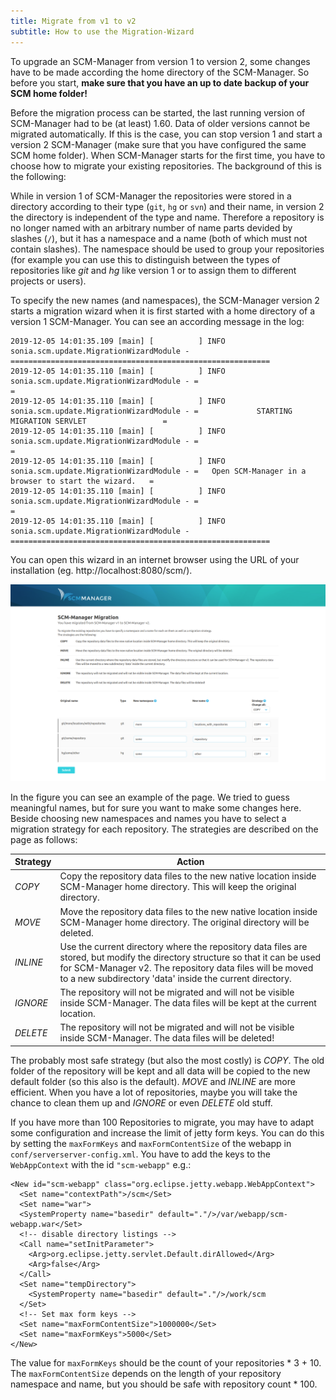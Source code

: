 ```yaml
---
title: Migrate from v1 to v2
subtitle: How to use the Migration-Wizard
---
```


To upgrade an SCM-Manager from version 1 to version 2, some changes have to be made according the home directory of the SCM-Manager. So before you start, **make sure that you have an up to date backup of your SCM home folder!**

Before the migration process can be started, the last running version of SCM-Manager had to be (at least) 1.60. Data of older versions cannot be migrated automatically. If this is the case, you can stop version 1 and start a version 2 SCM-Manager (make sure that you have configured the same SCM home folder). When SCM-Manager starts for the first time, you have to choose how to migrate your existing repositories. The background of this is the following:

While in version 1 of SCM-Manager the repositories were stored in a directory according to their type (`git`, `hg` or `svn`) and their name, in version 2 the directory is independent of the type and name. Therefore a repository is no longer named with an arbitrary number of name parts devided by slashes (`/`), but it has a namespace and a name (both of which must not contain slashes). The namespace should be used to group your repositories (for example you can use this to distinguish between the types of repositories like *git* and *hg* like version 1 or to assign them to different projects or users).

To specify the new names (and namespaces), the SCM-Manager version 2 starts a migration wizard when it is first started with a home directory of a version 1 SCM-Manager. You can see an according message in the log:

```
2019-12-05 14:01:35.109 [main] [          ] INFO  sonia.scm.update.MigrationWizardModule - ==========================================================
2019-12-05 14:01:35.110 [main] [          ] INFO  sonia.scm.update.MigrationWizardModule - =                                                        =
2019-12-05 14:01:35.110 [main] [          ] INFO  sonia.scm.update.MigrationWizardModule - =             STARTING MIGRATION SERVLET                 =
2019-12-05 14:01:35.110 [main] [          ] INFO  sonia.scm.update.MigrationWizardModule - =                                                        =
2019-12-05 14:01:35.110 [main] [          ] INFO  sonia.scm.update.MigrationWizardModule - =   Open SCM-Manager in a browser to start the wizard.   =
2019-12-05 14:01:35.110 [main] [          ] INFO  sonia.scm.update.MigrationWizardModule - =                                                        =
2019-12-05 14:01:35.110 [main] [          ] INFO  sonia.scm.update.MigrationWizardModule - ==========================================================
```

You can open this wizard in an internet browser using the URL of your installation (eg. http://localhost:8080/scm/). 

![Migration Wizard](screenshots/migration-wizard.png)

In the figure you can see an example of the page. We tried to guess meaningful names, but for sure you want to make some changes here. Beside choosing new namespaces and names you have to select a migration strategy for each repository. The strategies are described on the page as follows:

|Strategy|Action|
|---|---|
|*COPY*	|Copy the repository data files to the new native location inside SCM-Manager home directory. This will keep the original directory.|
|*MOVE*	|Move the repository data files to the new native location inside SCM-Manager home directory. The original directory will be deleted.|
|*INLINE*	|Use the current directory where the repository data files are stored, but modify the directory structure so that it can be used for SCM-Manager v2. The repository data files will be moved to a new subdirectory 'data' inside the current directory.|
|*IGNORE*	|The repository will not be migrated and will not be visible inside SCM-Manager. The data files will be kept at the current location.|
|*DELETE*	|The repository will not be migrated and will not be visible inside SCM-Manager. The data files will be deleted!|

The probably most safe strategy (but also the most costly) is *COPY*. The old folder of the repository will be kept and all data will be copied to the new default folder (so this also is the default). *MOVE* and *INLINE* are more efficient. When you have a lot of repositories, maybe you will take the chance to clean them up and *IGNORE* or even *DELETE* old stuff.

If you have more than 100 Repositories to migrate, you may have to adapt some configuration and increase the limit of jetty form keys. You can do this by setting the `maxFormKeys` and `maxFormContentSize` of the webapp in `conf/serverserver-config.xml`. You have to add the keys to the `WebAppContext` with the id `"scm-webapp"` e.g.:

```
<New id="scm-webapp" class="org.eclipse.jetty.webapp.WebAppContext">
  <Set name="contextPath">/scm</Set>
  <Set name="war">
  <SystemProperty name="basedir" default="."/>/var/webapp/scm-webapp.war</Set>
  <!-- disable directory listings -->
  <Call name="setInitParameter">
    <Arg>org.eclipse.jetty.servlet.Default.dirAllowed</Arg>
    <Arg>false</Arg>
  </Call>
  <Set name="tempDirectory">
    <SystemProperty name="basedir" default="."/>/work/scm
  </Set>
  <!-- Set max form keys -->
  <Set name="maxFormContentSize">1000000</Set>
  <Set name="maxFormKeys">5000</Set>
</New>
```

The value for `maxFormKeys` should be the count of your repositories * 3 + 10. The `maxFormContentSize` depends on the length of your repository namespace and name, but you should be safe with repository count * 100.
